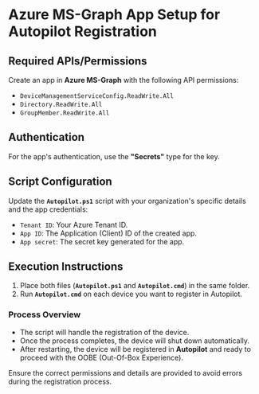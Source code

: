 # Azure MS-Graph App Setup for Autopilot Registration

## Required APIs/Permissions
Create an app in **Azure MS-Graph** with the following API permissions:

- `DeviceManagementServiceConfig.ReadWrite.All`
- `Directory.ReadWrite.All`
- `GroupMember.ReadWrite.All`

## Authentication
For the app's authentication, use the **"Secrets"** type for the key.

## Script Configuration
Update the **`Autopilot.ps1`** script with your organization's specific details and the app credentials:

- `Tenant ID`: Your Azure Tenant ID.
- `App ID`: The Application (Client) ID of the created app.
- `App secret`: The secret key generated for the app.

## Execution Instructions
1. Place both files (**`Autopilot.ps1`** and **`Autopilot.cmd`**) in the same folder.
2. Run **`Autopilot.cmd`** on each device you want to register in Autopilot.

### Process Overview
- The script will handle the registration of the device.
- Once the process completes, the device will shut down automatically.
- After restarting, the device will be registered in **Autopilot** and ready to proceed with the OOBE (Out-Of-Box Experience).

Ensure the correct permissions and details are provided to avoid errors during the registration process.
